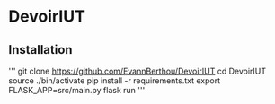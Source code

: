 # DevoirIUT

## Installation
'''
git clone https://github.com/EvannBerthou/DevoirIUT
cd DevoirIUT
source ./bin/activate
pip install -r requirements.txt
export FLASK_APP=src/main.py
flask run
'''

